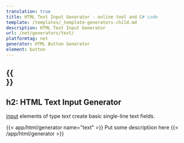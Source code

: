 ```yaml
---
translation: true
title: HTML Text Input Generator - online tool and C# code
template: /templates/_template-generators-child.md
description: HTML Text Input Generator
url: /net/generators/text/
platformtag: net
generator: HTML Button Generator
element: button
---
```


{{<section overview>}}
---
h2: HTML Text Input Generator
---

[input](https://html.spec.whatwg.org/multipage/input.html#the-input-element) elements of type *text* create basic single-line text fields.

{{< app/html/generator name="text" >}}
Put some descriptiion here
{{< /app/html/generator >}}